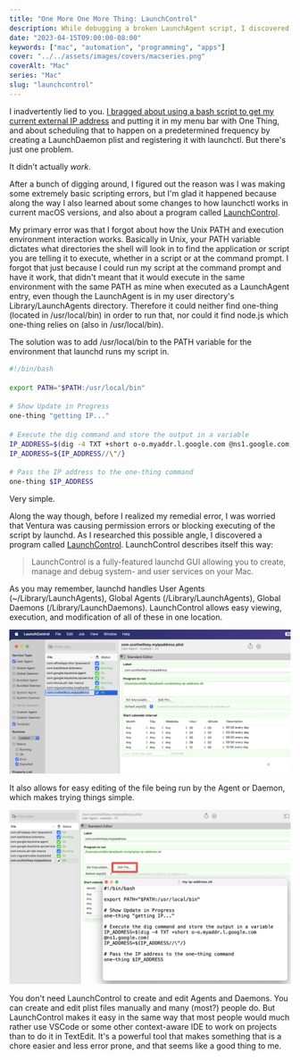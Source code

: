 ```yaml
---
title: "One More One More Thing: LaunchControl"
description: While debugging a broken LaunchAgent script, I discovered a great utility.
date: "2023-04-15T09:00:00-08:00"
keywords: ["mac", "automation", "programming", "apps"]
cover: "../../assets/images/covers/macseries.png"
coverAlt: "Mac"
series: "Mac"
slug: "launchcontrol"
---
```


I inadvertently lied to you. [I bragged about using a bash script to get my current external IP address](https://scottwillsey.com/one-more-thing/) and putting it in my menu bar with One Thing, and about scheduling that to happen on a predetermined frequency by creating a LaunchDaemon plist and registering it with launchctl. But there's just one problem.

It didn't actually _work_.

After a bunch of digging around, I figured out the reason was I was making some extremely basic scripting errors, but I'm glad it happened because along the way I also learned about some changes to how launchctl works in current macOS versions, and also about a program called [LaunchControl](https://soma-zone.com/LaunchControl/).

My primary error was that I forgot about how the Unix PATH and execution environment interaction works. Basically in Unix, your PATH variable dictates what directories the shell will look in to find the application or script you are telling it to execute, whether in a script or at the command prompt. I forgot that just because I could run my script at the command prompt and have it work, that didn't meant that it would execute in the same environment with the same PATH as mine when executed as a LaunchAgent entry, even though the LaunchAgent is in my user directory's Library/LaunchAgents directory. Therefore it could neither find one-thing (located in /usr/local/bin) in order to run that, nor could it find node.js which one-thing relies on (also in /usr/local/bin).

The solution was to add /usr/local/bin to the PATH variable for the environment that launchd runs my script in.

```sh frame="code"
#!/bin/bash

export PATH="$PATH:/usr/local/bin"

# Show Update in Progress
one-thing "getting IP..."

# Execute the dig command and store the output in a variable
IP_ADDRESS=$(dig -4 TXT +short o-o.myaddr.l.google.com @ns1.google.com)
IP_ADDRESS=${IP_ADDRESS//\"/}

# Pass the IP address to the one-thing command
one-thing $IP_ADDRESS
```

Very simple.

Along the way though, before I realized my remedial error, I was worried that Ventura was causing permission errors or blocking executing of the script by launchd. As I researched this possible angle, I discovered a program called [LaunchControl](https://soma-zone.com/LaunchControl/). LaunchControl describes itself this way:

> LaunchControl is a fully-featured launchd GUI allowing you to create, manage and debug system- and user services on your Mac.

As you may remember, launchd handles User Agents (~/Library/LaunchAgents), Global Agents (/Library/LaunchAgents), Global Daemons (/Library/LaunchDaemons). LaunchControl allows easy viewing, execution, and modification of all of these in one location.

[![LaunchControl](../../assets/images/posts/LaunchControl-20E2C710-2E7A-416A-A046-221876C80836.png)](/images/posts/LaunchControl-20E2C710-2E7A-416A-A046-221876C80836.jpg)

It also allows for easy editing of the file being run by the Agent or Daemon, which makes trying things simple.

[![Edit Script in LaunchControl](../../assets/images/posts/LaunchControlEditScript-20E2C710-2E7A-416A-A046-221876C80836.png)](/images/posts/LaunchControlEditScript-20E2C710-2E7A-416A-A046-221876C80836.jpg)

You don't need LaunchControl to create and edit Agents and Daemons. You can create and edit plist files manually and many (most?) people do. But LaunchControl makes it easy in the same way that most people would much rather use VSCode or some other context-aware IDE to work on projects than to do it in TextEdit. It's a powerful tool that makes something that is a chore easier and less error prone, and that seems like a good thing to me.

